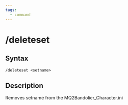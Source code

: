 ```yaml
---
tags:
  - command
---
```


# /deleteset

## Syntax

<!--cmd-syntax-start-->
```eqcommand
/deleteset <setname>
```
<!--cmd-syntax-end-->

## Description

<!--cmd-desc-start-->
Removes setname from the MQ2Bandolier_Character.ini
<!--cmd-desc-end-->